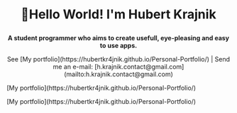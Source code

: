 # <p align='center'>👋Hello World! I'm Hubert Krajnik</p>
<p align='center'><b>A student programmer who aims to create usefull, eye-pleasing and easy to use apps.</b></p>

<p align='center'>See [My portfolio](https://hubertkr4jnik.github.io/Personal-Portfolio/) | Send me an e-mail: [h.krajnik.contact@gmail.com](mailto:h.krajnik.contact@gmail.com)</p>

<p>[My portfolio](https://hubertkr4jnik.github.io/Personal-Portfolio/)</p>
[My portfolio](https://hubertkr4jnik.github.io/Personal-Portfolio/)
<!---
HubertKr4jnik/HubertKr4jnik is a ✨ special ✨ repository because its `README.md` (this file) appears on your GitHub profile.
You can click the Preview link to take a look at your changes.
--->
